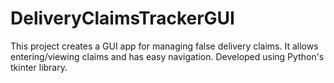 # DeliveryClaimsTrackerGUI
This project creates a GUI app for managing false delivery claims. It allows entering/viewing claims and has easy navigation. Developed using Python's tkinter library.
